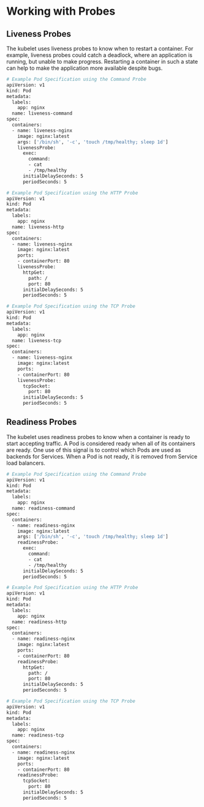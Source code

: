 # Working with Probes

## Liveness Probes

The kubelet uses liveness probes to know when to restart a container. For example, liveness probes could catch a deadlock, where an application is running, but unable to make progress. Restarting a container in such a state can help to make the application more available despite bugs.

```bash
# Example Pod Specification using the Command Probe
apiVersion: v1
kind: Pod
metadata:
  labels:
    app: nginx
  name: liveness-command
spec:
  containers:
  - name: liveness-nginx
    image: nginx:latest
    args: ['/bin/sh', '-c', 'touch /tmp/healthy; sleep 1d']
    livenessProbe:
      exec:
        command:
        - cat
        - /tmp/healthy
      initialDelaySeconds: 5
      periodSeconds: 5

# Example Pod Specification using the HTTP Probe
apiVersion: v1
kind: Pod
metadata:
  labels:
    app: nginx
  name: liveness-http
spec:
  containers:
  - name: liveness-nginx
    image: nginx:latest
    ports:
    - containerPort: 80
    livenessProbe:
      httpGet:
        path: /
        port: 80
      initialDelaySeconds: 5
      periodSeconds: 5

# Example Pod Specification using the TCP Probe
apiVersion: v1
kind: Pod
metadata:
  labels:
    app: nginx
  name: liveness-tcp
spec:
  containers:
  - name: liveness-nginx
    image: nginx:latest
    ports:
    - containerPort: 80
    livenessProbe:
      tcpSocket:
        port: 80
      initialDelaySeconds: 5
      periodSeconds: 5
```

## Readiness Probes

The kubelet uses readiness probes to know when a container is ready to start accepting traffic. A Pod is considered ready when all of its containers are ready. One use of this signal is to control which Pods are used as backends for Services. When a Pod is not ready, it is removed from Service load balancers.

```bash
# Example Pod Specification using the Command Probe
apiVersion: v1
kind: Pod
metadata:
  labels:
    app: nginx
  name: readiness-command
spec:
  containers:
  - name: readiness-nginx
    image: nginx:latest
    args: ['/bin/sh', '-c', 'touch /tmp/healthy; sleep 1d']
    readinessProbe:
      exec:
        command:
        - cat
        - /tmp/healthy
      initialDelaySeconds: 5
      periodSeconds: 5

# Example Pod Specification using the HTTP Probe
apiVersion: v1
kind: Pod
metadata:
  labels:
    app: nginx
  name: readiness-http
spec:
  containers:
  - name: readiness-nginx
    image: nginx:latest
    ports:
    - containerPort: 80
    readinessProbe:
      httpGet:
        path: /
        port: 80
      initialDelaySeconds: 5
      periodSeconds: 5

# Example Pod Specification using the TCP Probe
apiVersion: v1
kind: Pod
metadata:
  labels:
    app: nginx
  name: readiness-tcp
spec:
  containers:
  - name: readiness-nginx
    image: nginx:latest
    ports:
    - containerPort: 80
    readinessProbe:
      tcpSocket:
        port: 80
      initialDelaySeconds: 5
      periodSeconds: 5
```
